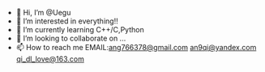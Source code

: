 - 👋 Hi, I’m @Uegu
- 👀 I’m interested in everything!!
- 🌱 I’m currently learning  C++/C,Python
- 💞️ I’m looking to collaborate on ...
- 📫 How to reach me EMAIL:ang766378@gmail.com an9qi@yandex.com qi_dl_love@163.com

<!---
Uegu/Uegu is a ✨ special ✨ repository because its `README.md` (this file) appears on your GitHub profile.
You can click the Preview link to take a look at your changes.
--->
